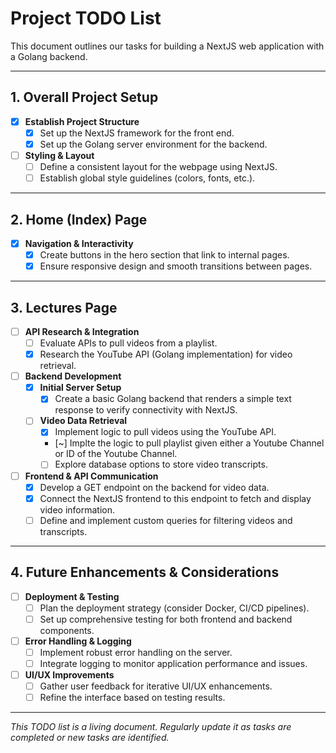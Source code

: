 # Project TODO List

This document outlines our tasks for building a NextJS web application with a Golang backend.

---

## 1. Overall Project Setup

- [x] **Establish Project Structure**
  - [x] Set up the NextJS framework for the front end.
  - [x] Set up the Golang server environment for the backend.

- [ ] **Styling & Layout**
  - [ ] Define a consistent layout for the webpage using NextJS.
  - [ ] Establish global style guidelines (colors, fonts, etc.).

---

## 2. Home (Index) Page

- [x] **Navigation & Interactivity**
  - [x] Create buttons in the hero section that link to internal pages.
  - [x] Ensure responsive design and smooth transitions between pages.

---

## 3. Lectures Page

- [ ] **API Research & Integration**
  - [ ] Evaluate APIs to pull videos from a playlist.
  - [x] Research the YouTube API (Golang implementation) for video retrieval.

- [ ] **Backend Development**
  - [x] **Initial Server Setup**
    - [x] Create a basic Golang backend that renders a simple text response to verify connectivity with NextJS.
  - [ ] **Video Data Retrieval**
    - [x] Implement logic to pull videos using the YouTube API.
    - [~] Implte the logic to pull playlist given either a Youtube Channel or ID of the Youtube Channel.
    - [ ] Explore database options to store video transcripts.
  
- [ ] **Frontend & API Communication**
  - [x] Develop a GET endpoint on the backend for video data.
  - [x] Connect the NextJS frontend to this endpoint to fetch and display video information.
  - [ ] Define and implement custom queries for filtering videos and transcripts.

---

## 4. Future Enhancements & Considerations

- [ ] **Deployment & Testing**
  - [ ] Plan the deployment strategy (consider Docker, CI/CD pipelines).
  - [ ] Set up comprehensive testing for both frontend and backend components.

- [ ] **Error Handling & Logging**
  - [ ] Implement robust error handling on the server.
  - [ ] Integrate logging to monitor application performance and issues.

- [ ] **UI/UX Improvements**
  - [ ] Gather user feedback for iterative UI/UX enhancements.
  - [ ] Refine the interface based on testing results.

---

*This TODO list is a living document. Regularly update it as tasks are completed or new tasks are identified.*

